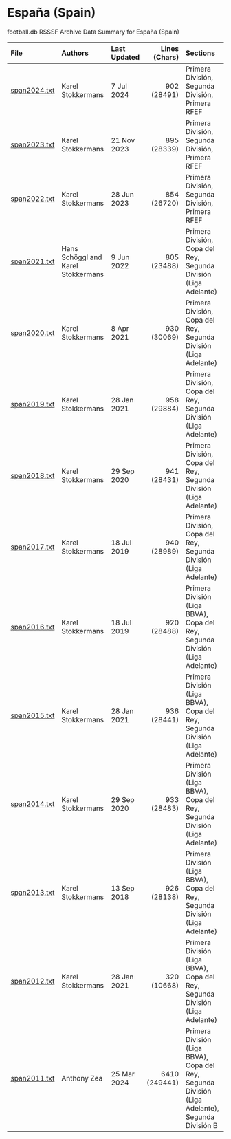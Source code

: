 
# España (Spain)

football.db RSSSF Archive Data Summary for España (Spain)

| File   | Authors  | Last Updated | Lines (Chars) | Sections |
| :----- | :------- | :----------- | ------------: | :------- |
| [span2024.txt](span2024.txt) | Karel Stokkermans | 7 Jul 2024 | 902 (28491) | Primera División, Segunda División, Primera RFEF |
| [span2023.txt](span2023.txt) | Karel Stokkermans | 21 Nov 2023 | 895 (28339) | Primera División, Segunda División, Primera RFEF |
| [span2022.txt](span2022.txt) | Karel Stokkermans | 28 Jun 2023 | 854 (26720) | Primera División, Segunda División, Primera RFEF |
| [span2021.txt](span2021.txt) | Hans Schöggl and Karel Stokkermans | 9 Jun 2022 | 805 (23488) | Primera División, Copa del Rey, Segunda División (Liga Adelante) |
| [span2020.txt](span2020.txt) | Karel Stokkermans | 8 Apr 2021 | 930 (30069) | Primera División, Copa del Rey, Segunda División (Liga Adelante) |
| [span2019.txt](span2019.txt) | Karel Stokkermans | 28 Jan 2021 | 958 (29884) | Primera División, Copa del Rey, Segunda División (Liga Adelante) |
| [span2018.txt](span2018.txt) | Karel Stokkermans | 29 Sep 2020 | 941 (28431) | Primera División, Copa del Rey, Segunda División (Liga Adelante) |
| [span2017.txt](span2017.txt) | Karel Stokkermans | 18 Jul 2019 | 940 (28989) | Primera División, Copa del Rey, Segunda División (Liga Adelante) |
| [span2016.txt](span2016.txt) | Karel Stokkermans | 18 Jul 2019 | 920 (28488) | Primera División (Liga BBVA), Copa del Rey, Segunda División (Liga Adelante) |
| [span2015.txt](span2015.txt) | Karel Stokkermans | 28 Jan 2021 | 936 (28441) | Primera División (Liga BBVA), Copa del Rey, Segunda División (Liga Adelante) |
| [span2014.txt](span2014.txt) | Karel Stokkermans | 29 Sep 2020 | 933 (28483) | Primera División (Liga BBVA), Copa del Rey, Segunda División (Liga Adelante) |
| [span2013.txt](span2013.txt) | Karel Stokkermans | 13 Sep 2018 | 926 (28138) | Primera División (Liga BBVA), Copa del Rey, Segunda División (Liga Adelante) |
| [span2012.txt](span2012.txt) | Karel Stokkermans | 28 Jan 2021 | 320 (10668) | Primera División (Liga BBVA), Copa del Rey, Segunda División (Liga Adelante) |
| [span2011.txt](span2011.txt) | Anthony Zea | 25 Mar 2024 | 6410 (249441) | Primera División (Liga BBVA), Copa del Rey, Segunda División (Liga Adelante), Segunda División B |


